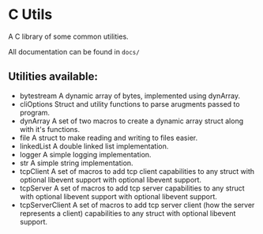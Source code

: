 # C Utils

A C library of some common utilities.

All documentation can be found in `docs/`

## Utilities available:

* bytestream
	A dynamic array of bytes, implemented using dynArray.
* cliOptions
	Struct and utility functions to parse arugments passed to program.
* dynArray
	A set of two macros to create a dynamic array struct along with it's functions.
* file
	A struct to make reading and writing to files easier.
* linkedList
	A double linked list implementation.
* logger
	A simple logging implementation.
* str
	A simple string implementation.
* tcpClient
	A set of macros to add tcp client capabilities to any struct with optional
	libevent support with optional libevent support.
* tcpServer
	A set of macros to add tcp server capabilities to any struct with optional
	libevent support with optional libevent support.
* tcpServerClient
	A set of macros to add tcp server client (how the server represents a
	client) capabilities to any struct with optional libevent support.

